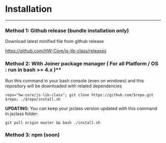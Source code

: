# Installation 
---------------

### Method 1: Github release (bundle installation only)

Download latest minified file from github release 

<https://github.com/HW-Core/js-lib-class/releases>

### Method 2: With Joiner package manager ( For all Platform / OS : run in bash >= 4.x )**

Run this command in your bash console (even on windows) and this repository will be downloaded with related dependencies

    repo="hw-core/js-lib-class"; git clone https://github.com/$repo.git $repo; ./$repo/install.sh
    
**UPDATING**: You can keep your jsclass version updated with this command in jsclass folder:

    git pull origin master && bash ./install.sh

### Method 3: npm (soon)


